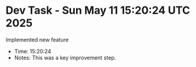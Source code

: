 # Dev Task - Sun May 11 15:20:24 UTC 2025
Implemented new feature
- Time: 15:20:24
- Notes: This was a key improvement step.
